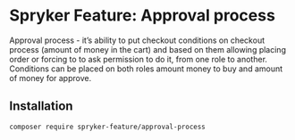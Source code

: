 # Spryker Feature: Approval process

Approval process - it’s ability to put  checkout conditions on checkout process (amount of money in the cart) and based on them allowing placing order or forcing to to ask permission to do it, from one role to another. Conditions can be placed on both roles amount money to buy and amount of money for approve.

## Installation

```
composer require spryker-feature/approval-process
```
